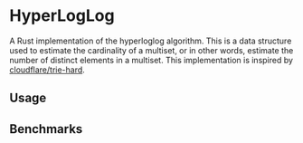 # HyperLogLog

A Rust implementation of the hyperloglog algorithm. This is a data structure used to estimate the cardinality of a
multiset, or in other words, estimate the number of distinct elements in a multiset. This implementation is inspired
by [cloudflare/trie-hard](https://github.com/cloudflare/trie-hard).

## Usage

## Benchmarks
